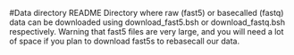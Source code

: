#Data directory README
Directory where raw (fast5) or basecalled (fastq) data can be downloaded using download\_fast5.bsh or download\_fastq.bsh respectively.
Warning that fast5 files are very large, and you will need a lot of space if you plan to download fast5s to rebasecall our data.
